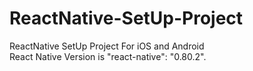 # ReactNative-SetUp-Project
ReactNative SetUp Project For iOS and Android
<br>
React Native Version is "react-native": "0.80.2".
